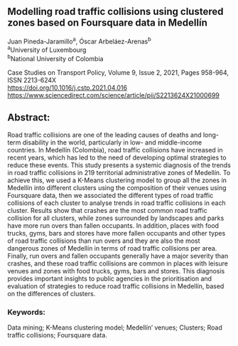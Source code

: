 ## Modelling road traffic collisions using clustered zones based on Foursquare data in Medellín
Juan Pineda-Jaramillo<sup>a</sup>, Óscar Arbeláez-Arenas<sup>b</sup> \
<sup>a</sup>University of Luxembourg \
<sup>b</sup>National University of Colombia

Case Studies on Transport Policy, Volume 9, Issue 2, 2021, Pages 958-964, ISSN 2213-624X \
https://doi.org/10.1016/j.cstp.2021.04.016 \
https://www.sciencedirect.com/science/article/pii/S2213624X21000699

## Abstract: 
Road traffic collisions are one of the leading causes of deaths and long-term disability in the world, particularly in low- and middle-income countries. In Medellín (Colombia), road traffic collisions have increased in recent years, which has led to the need of developing optimal strategies to reduce these events.
This study presents a systemic diagnosis of the trends in road traffic collisions in 219 territorial administrative zones of Medellín. To achieve this, we used a K-Means clustering model to group all the zones in Medellín into different clusters using the composition of their venues using Foursquare data, then we associated the different types of road traffic collisions of each cluster to analyse trends in road traffic collisions in each cluster.
Results show that crashes are the most common road traffic collision for all clusters, while zones surrounded by landscapes and parks have more run overs than fallen occupants. In addition, places with food trucks, gyms, bars and stores have more fallen occupants and other types of road traffic collisions than run overs and they are also the most dangerous zones of Medellín in terms of road traffic collisions per area. Finally, run overs and fallen occupants generally have a major severity than crashes, and these road traffic collisions are common in places with leisure venues and zones with food trucks, gyms, bars and stores.
This diagnosis provides important insights to public agencies in the prioritisation and evaluation of strategies to reduce road traffic collisions in Medellín, based on the differences of clusters.

### Keywords: 
Data mining; K-Means clustering model; Medellín’ venues; Clusters; Road traffic collisions; Foursquare data.

